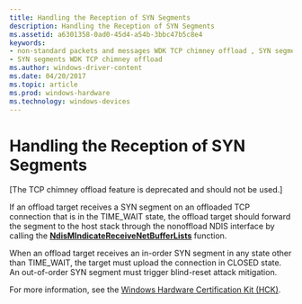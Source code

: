 ```yaml
---
title: Handling the Reception of SYN Segments
description: Handling the Reception of SYN Segments
ms.assetid: a6301358-0ad0-45d4-a54b-3bbc47b5c8e4
keywords:
- non-standard packets and messages WDK TCP chimney offload , SYN segments
- SYN segments WDK TCP chimney offload
ms.author: windows-driver-content
ms.date: 04/20/2017
ms.topic: article
ms.prod: windows-hardware
ms.technology: windows-devices
---
```


# Handling the Reception of SYN Segments


\[The TCP chimney offload feature is deprecated and should not be used.\]

If an offload target receives a SYN segment on an offloaded TCP connection that is in the TIME\_WAIT state, the offload target should forward the segment to the host stack through the nonoffload NDIS interface by calling the [**NdisMIndicateReceiveNetBufferLists**](https://msdn.microsoft.com/library/windows/hardware/ff563598) function.

When an offload target receives an in-order SYN segment in any state other than TIME\_WAIT, the target must upload the connection in CLOSED state. An out-of-order SYN segment must trigger blind-reset attack mitigation.

For more information, see the [Windows Hardware Certification Kit (HCK)](https://go.microsoft.com/fwlink/p/?LinkId=733613).

 

 





